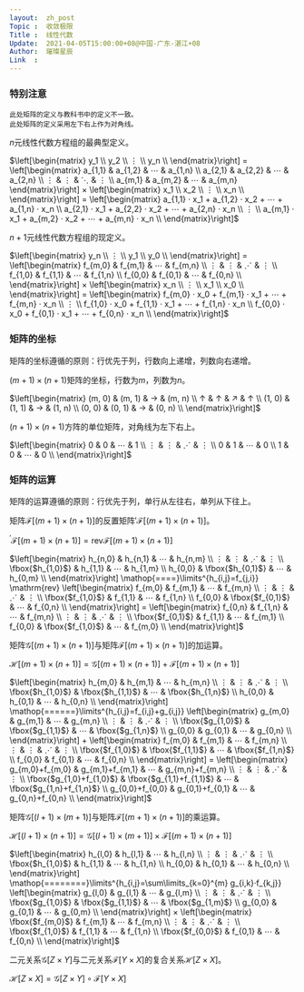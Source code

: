 ```yaml
---
layout:  zh_post
Topic :  收敛极限
Title :  线性代数
Update:  2021-04-05T15:00:00+08@中国-广东-湛江+08
Author:  璀璨星辰
Link  :
---
```


### 特别注意

```
此处矩阵的定义与教科书中的定义不一致。
此处矩阵的定义采用左下右上作为对角线。
```

$n$元线性代数方程组的最典型定义。

$\left[\begin{matrix}
y_1 \\
y_2 \\
⋮ \\
y_n \\
\end{matrix}\right] = \left[\begin{matrix}
a_{1,1} & a_{1,2} & ⋯ & a_{1,n} \\
a_{2,1} & a_{2,2} & ⋯ & a_{2,n} \\
⋮ & ⋮ & ⋱ & ⋮ \\
a_{m,1} & a_{m,2} & ⋯ & a_{m,n}
\end{matrix}\right] × \left[\begin{matrix}
x_1 \\
x_2 \\
⋮ \\
x_n \\
\end{matrix}\right] = \left[\begin{matrix}
a_{1,1} · x_1 + a_{1,2} · x_2 + ⋯ + a_{1,n} · x_n \\
a_{2,1} · x_1 + a_{2,2} · x_2 + ⋯ + a_{2,n} · x_n \\
⋮ \\
a_{m,1} · x_1 + a_{m,2} · x_2 + ⋯ + a_{m,n} · x_n \\
\end{matrix}\right]$

$n + 1$元线性代数方程组的现定义。

$\left[\begin{matrix}
y_n \\
⋮ \\
y_1 \\
y_0 \\
\end{matrix}\right] = \left[\begin{matrix}
f_{m,0} & f_{m,1} & ⋯ & f_{m,n} \\
⋮ & ⋮ & ⋰ & ⋮ \\
f_{1,0} & f_{1,1} & ⋯ & f_{1,n} \\
f_{0,0} & f_{0,1} & ⋯ & f_{0,n} \\
\end{matrix}\right] × \left[\begin{matrix}
x_n \\
⋮ \\
x_1 \\
x_0 \\
\end{matrix}\right] = \left[\begin{matrix}
f_{m,0} · x_0 + f_{m,1} · x_1 + ⋯ + f_{m,n} · x_n \\
⋮ \\
f_{1,0} · x_0 + f_{1,1} · x_1 + ⋯ + f_{1,n} · x_n \\
f_{0,0} · x_0 + f_{0,1} · x_1 + ⋯ + f_{0,n} · x_n \\
\end{matrix}\right]$

### 矩阵的坐标

矩阵的坐标遵循的原则：行优先于列，行数向上递增，列数向右递增。

$(m + 1) × (n + 1)$矩阵的坐标，行数为$m$，列数为$n$。

$\left[\begin{matrix}
(m, 0) & (m, 1) & → & (m, n) \\
↑ & ↑ & ↗ & ↑ \\
(1, 0) & (1, 1) & → & (1, n) \\
(0, 0) & (0, 1) & → & (0, n) \\
\end{matrix}\right]$

$(n + 1) × (n + 1)$方阵的单位矩阵，对角线为左下右上。

$\left[\begin{matrix}
0 & 0 & ⋯ & 1 \\
⋮ & ⋮ & ⋰ & ⋮ \\
0 & 1 & ⋯ & 0 \\
1 & 0 & ⋯ & 0 \\
\end{matrix}\right]$

### 矩阵的运算

矩阵的运算遵循的原则：行优先于列，单行从左往右，单列从下往上。

矩阵$\mathcal{F}[(m + 1) × (n + 1)]$的反置矩阵${'}\mathcal{F}[(m + 1) × (n + 1)]$。

${^{'}}\mathcal{F}[(m + 1) × (n + 1)] = \mathrm{rev} \mathcal{F}[(m + 1) × (n + 1)]$

$\left[\begin{matrix}
h_{n,0} & h_{n,1} & ⋯ & h_{n,m} \\
⋮ & ⋮ & ⋰ & ⋮ \\
\fbox{$h_{1,0}$} & h_{1,1} & ⋯ & h_{1,m} \\
h_{0,0} & \fbox{$h_{0,1}$} & ⋯ & h_{0,m} \\
\end{matrix}\right] \mathop{====}\limits^{h_{i,j}=f_{j,i}} \mathrm{rev} \left[\begin{matrix}
f_{m,0} & f_{m,1} & ⋯ & f_{m,n} \\
⋮ & ⋮ & ⋰ & ⋮ \\
\fbox{$f_{1,0}$} & f_{1,1} & ⋯ & f_{1,n} \\
f_{0,0} & \fbox{$f_{0,1}$} & ⋯ & f_{0,n} \\
\end{matrix}\right] = \left[\begin{matrix}
f_{0,n} & f_{1,n} & ⋯ & f_{m,n} \\
⋮ & ⋮ & ⋰ & ⋮ \\
\fbox{$f_{0,1}$} & f_{1,1} & ⋯ & f_{m,1} \\
f_{0,0} & \fbox{$f_{1,0}$} & ⋯ & f_{m,0} \\
\end{matrix}\right]$

矩阵$\mathcal{G}[(m + 1) × (n + 1)]$与矩阵$\mathcal{F}[(m + 1) × (n + 1)]$的加运算。

$\mathcal{H}[(m +1) × (n + 1)] = \mathcal{G}[(m + 1) × (n + 1)] + \mathcal{F}[(m + 1) × (n + 1)]$

$\left[\begin{matrix}
h_{m,0} & h_{m,1} & ⋯ & h_{m,n} \\
⋮ & ⋮ & ⋰ & ⋮ \\
\fbox{$h_{1,0}$} & \fbox{$h_{1,1}$} & ⋯ & \fbox{$h_{1,n}$} \\
h_{0,0} & h_{0,1} & ⋯ & h_{0,n} \\
\end{matrix}\right] \mathop{======}\limits^{h_{i,j}=f_{i,j}+g_{i,j}} \left[\begin{matrix}
g_{m,0} & g_{m,1} & ⋯ & g_{m,n} \\
⋮ & ⋮ & ⋰ & ⋮ \\
\fbox{$g_{1,0}$} & \fbox{$g_{1,1}$} & ⋯ & \fbox{$g_{1,n}$} \\
g_{0,0} & g_{0,1} & ⋯ & g_{0,n} \\
\end{matrix}\right] + \left[\begin{matrix}
f_{m,0} & f_{m,1} & ⋯ & f_{m,n} \\
⋮ & ⋮ & ⋰ & ⋮ \\
\fbox{$f_{1,0}$} & \fbox{$f_{1,1}$} & ⋯ & \fbox{$f_{1,n}$} \\
f_{0,0} & f_{0,1} & ⋯ & f_{0,n} \\
\end{matrix}\right] = \left[\begin{matrix}
g_{m,0}+f_{m,0} & g_{m,1}+f_{m,1} & ⋯ & g_{m,n}+f_{m,n} \\
⋮ & ⋮ & ⋰ & ⋮ \\
\fbox{$g_{1,0}+f_{1,0}$} & \fbox{$g_{1,1}+f_{1,1}$} & ⋯ & \fbox{$g_{1,n}+f_{1,n}$} \\
g_{0,0}+f_{0,0} & g_{0,1}+f_{0,1} & ⋯ & g_{0,n}+f_{0,n} \\
\end{matrix}\right]$

矩阵$\mathcal{G}[(l + 1) × (m + 1)]$与矩阵$\mathcal{F}[(m + 1) × (n + 1)]$的乘运算。

$\mathcal{H}[(l +1) × (n + 1)] = \mathcal{G}[(l + 1) × (m + 1)] × \mathcal{F}[(m + 1) × (n + 1)]$

$\left[\begin{matrix}
h_{l,0} & h_{l,1} & ⋯ & h_{l,n} \\
⋮ & ⋮ & ⋰ & ⋮ \\
\fbox{$h_{1,0}$} & h_{1,1} & ⋯ & h_{1,n} \\
h_{0,0} & h_{0,1} & ⋯ & h_{0,n} \\
\end{matrix}\right] \mathop{========}\limits^{h_{i,j}=\sum\limits_{k=0}^{m} g_{i,k}·f_{k,j}} \left[\begin{matrix}
g_{l,0} & g_{l,1} & ⋯ & g_{l,m} \\
⋮ & ⋮ & ⋰ & ⋮ \\
\fbox{$g_{1,0}$} & \fbox{$g_{1,1}$} & ⋯ & \fbox{$g_{1,m}$} \\
g_{0,0} & g_{0,1} & ⋯ & g_{0,m} \\
\end{matrix}\right] × \left[\begin{matrix}
\fbox{$f_{m,0}$} & f_{m,1} & ⋯ & f_{m,n} \\
⋮ & ⋮ & ⋰ & ⋮ \\
\fbox{$f_{1,0}$} & f_{1,1} & ⋯ & f_{1,n} \\
\fbox{$f_{0,0}$} & f_{0,1} & ⋯ & f_{0,n} \\
\end{matrix}\right]$

二元关系$\mathcal{G}[Z × Y]$与二元关系$\mathcal{F}[Y × X]$的复合关系$\mathcal{H}[Z × X]$。

$\mathcal{H}[Z × X] = \mathcal{G}[Z × Y] ∘ \mathcal{F}[Y × X]$

